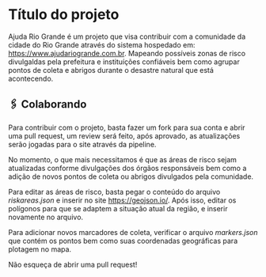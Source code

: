 # Título do projeto

Ajuda Rio Grande é um projeto que visa contribuir com a comunidade da cidade do Rio Grande através do sistema hospedado em: https://www.ajudariogrande.com.br. Mapeando possíveis zonas de risco divulgaldas pela prefeitura e instituíções confiáveis bem como agrupar pontos de coleta e abrigos durante o desastre natural que está acontecendo.

## 🖇️ Colaborando

Para contribuir com o projeto, basta fazer um fork para sua conta e abrir uma pull request, um review será feito, após aprovado, as atualizações serão jogadas para o site através da pipeline.

No momento, o que mais necessitamos é que as áreas de risco sejam atualizadas conforme divulgações dos órgãos responsáveis bem como a adição de novos pontos de coleta ou abrigos divulgados pela comunidade.

Para editar as áreas de risco, basta pegar o conteúdo do arquivo *riskareas.json* e inserir no site https://geojson.io/. Após isso, editar os polígonos para que se adaptem a situação atual da região, e inserir novamente no arquivo.

Para adicionar novos marcadores de coleta, verificar o arquivo *markers.json* que contém os pontos bem como suas coordenadas geográficas para plotagem no mapa.

Não esqueça de abrir uma pull request!

